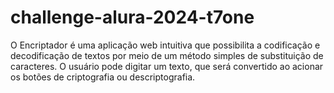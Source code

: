 # challenge-alura-2024-t7one
 O Encriptador é uma aplicação web intuitiva que possibilita a codificação e decodificação de textos por meio de um método simples de substituição de caracteres. O usuário pode digitar um texto, que será convertido ao acionar os botões de criptografia ou descriptografia.
